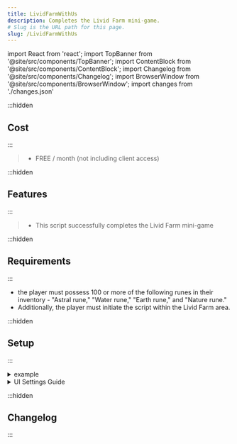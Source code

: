 ```yaml
---
title: LividFarmWithUs
description: Completes the Livid Farm mini-game.
# Slug is the URL path for this page.
slug: /LividFarmWithUs
---
```


import React from 'react';
import TopBanner from '@site/src/components/TopBanner';
import ContentBlock from '@site/src/components/ContentBlock';
import Changelog from '@site/src/components/Changelog';
import BrowserWindow from '@site/src/components/BrowserWindow';
import changes from './changes.json'

<TopBanner title="LividFarmWithUs" version="v1.0.6" skill="Farming">
</TopBanner>

:::hidden

## Cost

:::

<ContentBlock title="Cost">

> - FREE / month (not including client access)

</ContentBlock>

:::hidden

## Features

:::

<ContentBlock title="Features">

> - This script successfully completes the Livid Farm mini-game

</ContentBlock>

:::hidden

## Requirements

:::
<ContentBlock title="Requirements">

- the player must possess 100 or more of the following runes in their inventory - "Astral rune," "Water rune," "Earth rune," and "Nature rune."
- Additionally, the player must initiate the script within the Livid Farm area.

</ContentBlock>

:::hidden

## Setup

:::
<ContentBlock title="Setup">

<details>
<summary>example</summary>

- example

</details>

<details>
<summary>UI Settings Guide</summary>

- example

</details>

</ContentBlock>

:::hidden

## Changelog

:::

<Changelog changes={changes}>

</Changelog>
